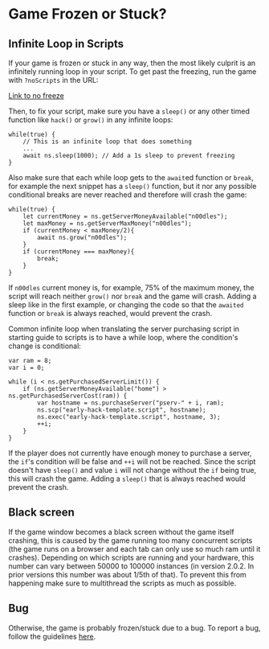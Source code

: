 # Game Frozen or Stuck?

## Infinite Loop in Scripts

If your game is frozen or stuck in any way, then the most likely culprit is an infinitely running loop in your script.
To get past the freezing, run the game with `?noScripts` in the URL:

[Link to no freeze](https://bitburner-official.github.io?noScripts)

Then, to fix your script, make sure you have a `sleep()` or any other timed function like `hack()` or `grow()` in any infinite loops:

    while(true) {
        // This is an infinite loop that does something
        ...
        await ns.sleep(1000); // Add a 1s sleep to prevent freezing
    }

Also make sure that each while loop gets to the `await`ed function or `break`, for example the next snippet has a `sleep()` function, but it nor any possible conditional breaks are never reached and therefore will crash the game:

    while(true) {
        let currentMoney = ns.getServerMoneyAvailable("n00dles");
        let maxMoney = ns.getServerMaxMoney("n00dles");
        if (currentMoney < maxMoney/2){
            await ns.grow("n00dles");
        }
        if (currentMoney === maxMoney){
            break;
        }
    }

If `n00dles` current money is, for example, 75% of the maximum money, the script will reach neither `grow()` nor `break` and the game will crash.
Adding a sleep like in the first example, or changing the code so that the `awaited` function or `break` is always reached, would prevent the crash.

Common infinite loop when translating the server purchasing script in starting guide to scripts is to have a while loop, where the condition's change is conditional:

    var ram = 8;
    var i = 0;

    while (i < ns.getPurchasedServerLimit()) {
        if (ns.getServerMoneyAvailable("home") > ns.getPurchasedServerCost(ram)) {
            var hostname = ns.purchaseServer("pserv-" + i, ram);
            ns.scp("early-hack-template.script", hostname);
            ns.exec("early-hack-template.script", hostname, 3);
            ++i;
        }
    }

If the player does not currently have enough money to purchase a server, the `if`'s condition will be false and `++i` will not be reached.
Since the script doesn't have `sleep()` and value `i` will not change without the `if` being true, this will crash the game.
Adding a `sleep()` that is always reached would prevent the crash.

## Black screen

If the game window becomes a black screen without the game itself crashing, this is caused by the game running too many concurrent scripts (the game runs on a browser and each tab can only use so much ram until it crashes).
Depending on which scripts are running and your hardware, this number can vary between 50000 to 100000 instances (in version 2.0.2. In prior versions this number was about 1/5th of that).
To prevent this from happening make sure to multithread the scripts as much as possible.

## Bug

Otherwise, the game is probably frozen/stuck due to a bug.
To report a bug, follow the guidelines [here](https://github.com/bitburner-official/bitburner-src/blob/master/doc/CONTRIBUTING.md#reporting-bugs).
